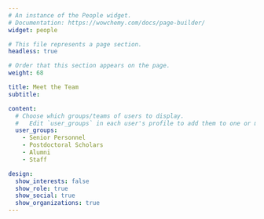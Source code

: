 ```yaml
---
# An instance of the People widget.
# Documentation: https://wowchemy.com/docs/page-builder/
widget: people

# This file represents a page section.
headless: true

# Order that this section appears on the page.
weight: 68

title: Meet the Team
subtitle:

content:
  # Choose which groups/teams of users to display.
  #   Edit `user_groups` in each user's profile to add them to one or more of these groups.
  user_groups:
    - Senior Personnel
    - Postdoctoral Scholars
    - Alumni
    - Staff

design:
  show_interests: false
  show_role: true
  show_social: true
  show_organizations: true
---
```

